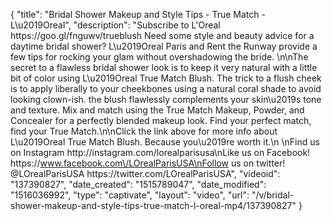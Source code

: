 {
    "title": "Bridal Shower Makeup and Style Tips - True Match - L\u2019Oreal",
    "description": "Subscribe to L'Oreal https:\/\/goo.gl\/fnguwv\/trueblush Need some style and beauty advice for a daytime bridal shower? L\u2019Oreal Paris and Rent the Runway provide a few tips for rocking your glam without overshadowing the bride. \n\nThe secret to a flawless bridal shower look is to keep it very natural with a little bit of color using L\u2019Oreal True Match Blush. The trick to a flush cheek is to apply liberally to your cheekbones using a natural coral shade to avoid looking clown-ish. the blush flawlessly complements your skin\u2019s tone and texture. Mix and match using the True Match Makeup, Powder, and Concealer for a perfectly blended makeup look. Find your perfect match, find your True Match.\n\nClick the link above for more info about L\u2019Oreal True Match Blush. Because you\u2019re worth it.\n \nFind us on Instagram http:\/\/instagram.com\/lorealparisusa\nLike us on Facebook! https:\/\/www.facebook.com\/LOrealParisUSA\nFollow us on twitter! @LOrealParisUSA https:\/\/twitter.com\/LOrealParisUSA",
    "videoid": "137390827",
    "date_created": "1515789047",
    "date_modified": "1516036992",
    "type": "captivate",
    "layout": "video",
    "url": "\/v\/bridal-shower-makeup-and-style-tips-true-match-l-oreal-mp4\/137390827"
}